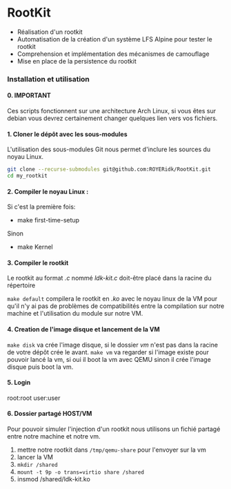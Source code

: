 # RootKit

- Réalisation d'un rootkit
- Automatisation de la création d'un système LFS Alpine pour tester le rootkit
- Comprehension et implémentation des mécanismes de camouflage
- Mise en place de la persistence du rootkit

### Installation et utilisation

#### 0. IMPORTANT
Ces scripts fonctionnent sur une architecture Arch Linux, si vous êtes sur debian vous devrez certainement changer quelques lien vers vos fichiers.

#### 1. Cloner le dépôt avec les sous-modules

L'utilisation des sous-modules Git nous permet d'inclure les sources du noyau Linux.
```bash
git clone --recurse-submodules git@github.com:ROYERidk/RootKit.git
cd my_rootkit
```

#### 2. Compiler le noyau Linux :

Si c'est la première fois:
  - make first-time-setup

Sinon
  - make Kernel

#### 3. Compiler le rootkit

Le rootkit au format *.c* nommé *ldk-kit.c* doit-être placé dans la racine du répertoire

`make default` compilera le rootkit en *.ko* avec le noyau linux de la VM pour qu'il n'y ai pas de problèmes de compatibilités entre la compilation sur notre machine et l'utilisation du module sur notre VM. 

#### 4. Creation de l'image disque et lancement de la VM

`make disk` va crée l'image disque, si le dossier *vm* n'est pas dans la racine de votre dépôt crée le avant.
`make vm` va regarder si l'image existe pour pouvoir lancé la vm, si oui il boot la vm avec QEMU sinon il crée l'image disque puis boot la vm.

#### 5. Login

root:root
user:user

#### 6. Dossier partagé HOST/VM

Pour pouvoir simuler l'injection d'un rootkit nous utilisons un fichié partagé entre notre machine et notre vm.

1. mettre notre rootkit dans `/tmp/qemu-share` pour l'envoyer sur la vm
2. lancer la VM
3. `mkdir /shared`
4. `mount -t 9p -o trans=virtio share /shared`
5. insmod /shared/ldk-kit.ko
